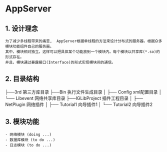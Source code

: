 # AppServer

## 1. 设计理念
    为了减少多线程带来的痛苦,  AppServer根据单线程的方法来设计分布式的服务器。根据众多模块功能组件自己的服务器。
    其中，模块相对独立。这样可以把具体某个功能放到一个模块内。每个模块以共享库(*.so)的形式存在。 
    并且，模块通过暴露接口(Interface)的形式实现模块间的通信。

## 2. 目录结构
   ├──3rd   第三方库目录
   ├──Bin   执行文件生成目录
   │   ├── Config    xml配置目录
   │   └── Libevent  网络共享库目录
   ├──IGLibProject  插件工程目录
   │   ├── NetPlugin    网络插件
   │   ├── Tutorial1    向导插件1
   │   └── Tutorial2    向导插件2
   
## 3. 模块功能
    - 网络模块 (doing ...)
    - 数据库模块 (to do ...)
    - 日志模块 (to do ...)
